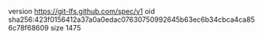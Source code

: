 version https://git-lfs.github.com/spec/v1
oid sha256:423f0156412a37a0a0edac07630750992645b63ec6b34cbca4ca856c78f68609
size 1475
